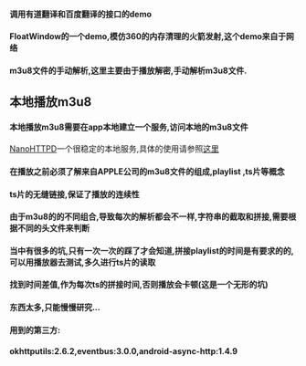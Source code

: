 #### 调用有道翻译和百度翻译的接口的demo
#### FloatWindow的一个demo,模仿360的内存清理的火箭发射,这个demo来自于网络
#### m3u8文件的手动解析,这里主要由于播放解密,手动解析m3u8文件.
## 本地播放m3u8
#### 本地播放m3u8需要在app本地建立一个服务,访问本地的m3u8文件
[NanoHTTPD](https://github.com/NanoHttpd/nanohttpd)一个很稳定的本地服务,具体的使用请参照[这里](https://github.com/NanoHttpd/nanohttpd)
#### 在播放之前必须了解来自APPLE公司的m3u8文件的组成,playlist ,ts片等概念
#### ts片的无缝链接,保证了播放的连续性
#### 由于m3u8的的不同组合,导致每次的解析都会不一样,字符串的截取和拼接,需要根据不同的头文件来判断
#### 当中有很多的坑,只有一次一次的踩了才会知道,拼接playlist的时间是有要求的的,可以用播放器去测试,多久进行ts片的读取
#### 找到时间差值,作为每次ts的拼接时间,否则播放会卡顿(这是一个无形的坑)
#### 东西太多,只能慢慢研究...
####
#### 用到的第三方:
#### okhttputils:2.6.2,eventbus:3.0.0,android-async-http:1.4.9